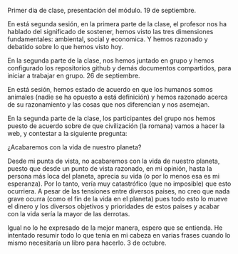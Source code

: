 
Primer dia de clase, presentación del módulo. 19 de septiembre.

En está segunda sesión, en la primera parte de la clase, el profesor nos ha hablado del significado de sostener, hemos visto las tres dimensiones fundamentales: ambiental, social y economica. Y hemos razonado y debatido sobre lo que hemos visto hoy.

En la segunda parte de la clase, nos hemos juntado en grupo y hemos configurado los repositorios github y demás documentos compartidos, para iniciar a trabajar en grupo. 26 de septiembre.


En está sesión, hemos estado de acuerdo en que los humanos somos animales (nadie se ha opuesto a está definición) y hemos razonado acerca de su razonamiento y las cosas que nos diferencian y nos asemejan.

En la segunda parte de la clase, los participantes del grupo nos hemos puesto de acuerdo sobre de que civilización (la romana) vamos a hacer la web, y contestar a la siguiente pregunta: 

¿Acabaremos con la vida de nuestro planeta?

Desde mi punta de vista, no acabaremos con la vida de nuestro planeta, puesto que desde un punto de vista razonado, en mi opinión, hasta la persona más loca del planeta, aprecia su vida (o por lo menos esa es mi esperanza). Por lo tanto, vería muy catastrófico (que no imposible) que esto ocurriera. A pesar de las tensiones entre diversos paises, no creo que nada grave ocurra (como el fin de la vida en el planeta) pues todo esto lo mueve el dinero y los diversos objetivos y prioridades de estos paises y acabar con la vida sería la mayor de las derrotas.

Igual no lo he expresado de la mejor manera, espero que se entienda. He intentado resumir todo lo que tenia en mi cabeza en varias frases cuando lo mismo necesitaría un libro para hacerlo. 3 de octubre.